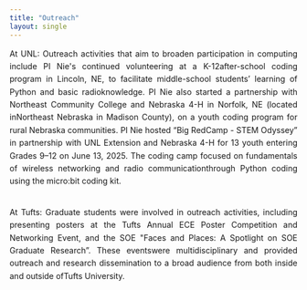 ```yaml
---
title: "Outreach"
layout: single
---
```


<style>
  .edu-activity { 
    text-align: justify; 
    text-justify: inter-word; 
    line-height: 1.6;
    margin-bottom: 2rem;
  }
</style>

<div class="edu-activity">
At UNL: Outreach activities that aim to broaden participation in computing include PI Nie's continued volunteering at a K-12after-school coding program in Lincoln, NE, 
to facilitate middle-school students’ learning of Python and basic radioknowledge. PI Nie also started a partnership with Northeast Community College and Nebraska 4-H in 
Norfolk, NE (located inNortheast Nebraska in Madison County), on a youth coding program for rural Nebraska communities. PI Nie hosted “Big RedCamp - STEM Odyssey” in 
partnership with UNL Extension and Nebraska 4-H for 13 youth entering Grades 9–12 on June 13, 2025. The coding camp focused on fundamentals of wireless networking and radio communicationthrough Python coding using the micro:bit coding kit.
</div>

<div class="edu-activity">
At Tufts: Graduate students were involved in outreach activities, including presenting posters at the Tufts Annual ECE Poster Competition and Networking Event, and the SOE "Faces and Places: A Spotlight on SOE Graduate Research”. 
These eventswere multidisciplinary and provided outreach and research dissemination to a broad audience from both inside and outside ofTufts University.
</div>
